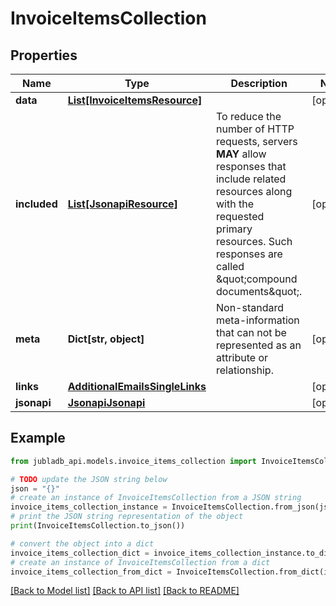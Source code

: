 # InvoiceItemsCollection


## Properties

Name | Type | Description | Notes
------------ | ------------- | ------------- | -------------
**data** | [**List[InvoiceItemsResource]**](InvoiceItemsResource.md) |  | [optional] 
**included** | [**List[JsonapiResource]**](JsonapiResource.md) | To reduce the number of HTTP requests, servers **MAY** allow responses that include related resources along with the requested primary resources. Such responses are called \&quot;compound documents\&quot;. | [optional] 
**meta** | **Dict[str, object]** | Non-standard meta-information that can not be represented as an attribute or relationship. | [optional] 
**links** | [**AdditionalEmailsSingleLinks**](AdditionalEmailsSingleLinks.md) |  | [optional] 
**jsonapi** | [**JsonapiJsonapi**](JsonapiJsonapi.md) |  | [optional] 

## Example

```python
from jubladb_api.models.invoice_items_collection import InvoiceItemsCollection

# TODO update the JSON string below
json = "{}"
# create an instance of InvoiceItemsCollection from a JSON string
invoice_items_collection_instance = InvoiceItemsCollection.from_json(json)
# print the JSON string representation of the object
print(InvoiceItemsCollection.to_json())

# convert the object into a dict
invoice_items_collection_dict = invoice_items_collection_instance.to_dict()
# create an instance of InvoiceItemsCollection from a dict
invoice_items_collection_from_dict = InvoiceItemsCollection.from_dict(invoice_items_collection_dict)
```
[[Back to Model list]](../README.md#documentation-for-models) [[Back to API list]](../README.md#documentation-for-api-endpoints) [[Back to README]](../README.md)


